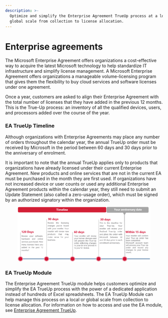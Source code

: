 ```yaml
---
description: >-
  Optimize and simplify the Enterprise Agreement TrueUp process at a local or
  global scale from collection to license allocation.
---
```


# Enterprise agreements

The Microsoft Enterprise Agreement offers organizations a cost-effective way to acquire the latest Microsoft technology to help standardize IT infrastructure and simplify license management. A Microsoft Enterprise Agreement offers organizations a manageable volume-licensing program that gives them the flexibility to buy cloud services and software licenses under one agreement.

Once a year, customers are asked to align their Enterprise Agreement with the total number of licenses that they have added in the previous 12 months. This is the True-Up process: an inventory of all the qualified devices, users, and processors added over the course of the year.

### **EA TrueUp Timeline**

Although organizations with Enterprise Agreements may place any number of orders throughout the calendar year, the annual TrueUp order must be received by Microsoft in the period between 60 days and 30 days prior to the anniversary of enrolment.

It is important to note that the annual TrueUp applies only to products that organizations have already licensed under their current Enterprise Agreement. New products and online services that are not in the current EA must be purchased in the month they are first used. If organizations have not increased device or user counts or used any additional Enterprise Agreement products within the calendar year, they still need to submit an Update Statement (also called a zero-usage order), which must be signed by an authorized signatory within the organization.

<figure><img src="../../../.gitbook/assets/image (255).png" alt=""><figcaption></figcaption></figure>

### EA TrueUp Module <a href="#pyracloud-ea-trueup-module" id="pyracloud-ea-trueup-module"></a>

The Enterprise Agreement TrueUp module helps customers optimize and simplify the EA TrueUp process with the power of a dedicated application instead of hundreds of Excel spreadsheets. The EA TrueUp Module can help manage this process on a local or global scale from collection to license allocation. For information on how to access and use the EA module, see [Enterprise Agreement TrueUp](enterprise-agreement-trueup.md).
